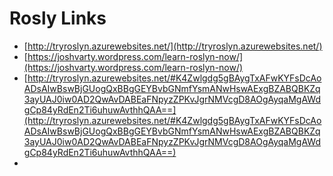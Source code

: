 # Rosly Links

*   [http://tryroslyn.azurewebsites.net/](http://tryroslyn.azurewebsites.net/)
*   [https://joshvarty.wordpress.com/learn-roslyn-now/](https://joshvarty.wordpress.com/learn-roslyn-now/)
*   [http://tryroslyn.azurewebsites.net/#K4Zwlgdg5gBAygTxAFwKYFsDcAoADsAIwBswBjGUogQxBBgGEYBvbGNmfYsmANwHswAExgBZABQBKZq3ayUAJ0iw0AD2QwAvDABEaFNpyzZPKvJgrNMVcgD8AOgAyqaMgAWdgCp84yRdEn2Ti6uhuwAvthhQAA==](http://tryroslyn.azurewebsites.net/#K4Zwlgdg5gBAygTxAFwKYFsDcAoADsAIwBswBjGUogQxBBgGEYBvbGNmfYsmANwHswAExgBZABQBKZq3ayUAJ0iw0AD2QwAvDABEaFNpyzZPKvJgrNMVcgD8AOgAyqaMgAWdgCp84yRdEn2Ti6uhuwAvthhQAA==)
*   []()




